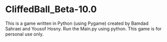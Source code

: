 # CliffedBall_Beta-10.0
This is a game written in Python (using Pygame) created by Bamdad Sahraei and Yousof Hosny.
Run the Main.py using python.
This game is for personal use only.
